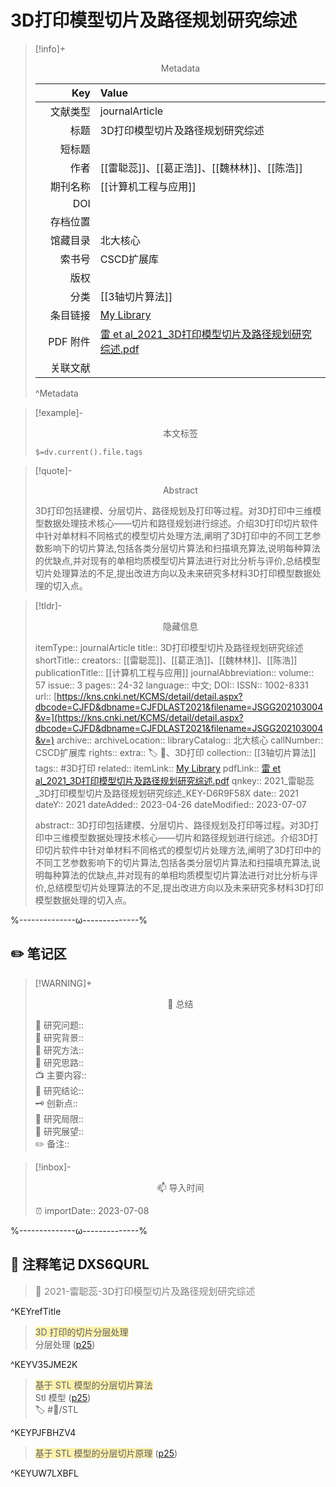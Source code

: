 # 3D打印模型切片及路径规划研究综述
> [!info]+ <center>Metadata</center>
> 
> |<div style="width: 5em">Key</div>|Value|
> |--:|:--|
> |文献类型|journalArticle|
> |标题|3D打印模型切片及路径规划研究综述|
> |短标题||
> |作者|[[雷聪蕊]]、[[葛正浩]]、[[魏林林]]、[[陈浩]]|
> |期刊名称|[[计算机工程与应用]]|
> |DOI||
> |存档位置||
> |馆藏目录|北大核心|
> |索书号|CSCD扩展库|
> |版权||
> |分类|[[3轴切片算法]]|
> |条目链接|[My Library](zotero://select/library/items/D6R9F58X)|
> |PDF 附件|[雷 et al_2021_3D打印模型切片及路径规划研究综述.pdf](zotero://open-pdf/library/items/DXS6QURL)|
> |关联文献||
> ^Metadata

> [!example]- <center>本文标签</center>
> 
> `$=dv.current().file.tags`

> [!quote]- <center>Abstract</center>
> 
> 3D打印包括建模、分层切片、路径规划及打印等过程。对3D打印中三维模型数据处理技术核心——切片和路径规划进行综述。介绍3D打印切片软件中针对单材料不同格式的模型切片处理方法,阐明了3D打印中的不同工艺参数影响下的切片算法,包括各类分层切片算法和扫描填充算法,说明每种算法的优缺点,并对现有的单相均质模型切片算法进行对比分析与评价,总结模型切片处理算法的不足,提出改进方向以及未来研究多材料3D打印模型数据处理的切入点。

> [!tldr]- <center>隐藏信息</center>
> 
> itemType:: journalArticle
> title:: 3D打印模型切片及路径规划研究综述
> shortTitle:: 
> creators:: [[雷聪蕊]]、[[葛正浩]]、[[魏林林]]、[[陈浩]]
> publicationTitle:: [[计算机工程与应用]]
> journalAbbreviation:: 
> volume:: 57
> issue:: 3
> pages:: 24-32
> language:: 中文;
> DOI:: 
> ISSN:: 1002-8331
> url:: [https://kns.cnki.net/KCMS/detail/detail.aspx?dbcode=CJFD&dbname=CJFDLAST2021&filename=JSGG202103004&v=](https://kns.cnki.net/KCMS/detail/detail.aspx?dbcode=CJFD&dbname=CJFDLAST2021&filename=JSGG202103004&v=)
> archive:: 
> archiveLocation:: 
> libraryCatalog:: 北大核心
> callNumber:: CSCD扩展库
> rights:: 
> extra:: 🏷️ 📒、3D打印
> collection:: [[3轴切片算法]]
> tags:: #3D打印
> related:: 
> itemLink:: [My Library](zotero://select/library/items/D6R9F58X)
> pdfLink:: [雷 et al_2021_3D打印模型切片及路径规划研究综述.pdf](zotero://open-pdf/library/items/DXS6QURL)
> qnkey:: 2021_雷聪蕊_3D打印模型切片及路径规划研究综述_KEY-D6R9F58X
> date:: 2021
> dateY:: 2021
> dateAdded:: 2023-04-26
> dateModified:: 2023-07-07
> 
> abstract:: 3D打印包括建模、分层切片、路径规划及打印等过程。对3D打印中三维模型数据处理技术核心——切片和路径规划进行综述。介绍3D打印切片软件中针对单材料不同格式的模型切片处理方法,阐明了3D打印中的不同工艺参数影响下的切片算法,包括各类分层切片算法和扫描填充算法,说明每种算法的优缺点,并对现有的单相均质模型切片算法进行对比分析与评价,总结模型切片处理算法的不足,提出改进方向以及未来研究多材料3D打印模型数据处理的切入点。


%--------------ω--------------%

## ✏️ 笔记区

> [!WARNING]+ <center>🐣 总结</center>  
>
>🎯 研究问题::  
>🔎 研究背景::  
>🚀 研究方法::  
>🐔 研究思路::  
>📺 主要内容::  
>🎉 研究结论::  
>🗝️ 创新点::  
>💩 研究局限::  
>🐾 研究展望::  
>✏️ 备注::  

> [!inbox]- <center>📫 导入时间</center>
>
> ⏰ importDate:: 2023-07-08


%--------------ω--------------%

## 📝 注释笔记 DXS6QURL

> <span style="font-size: 15px;color: gray">📍 2021-雷聪蕊-3D打印模型切片及路径规划研究综述</span>

^KEYrefTitle

> <span class="highlight" style="background-color: #ffd40050">3D 打印的切片分层处理</span>  
> 分层处理 ([p25](zotero://open-pdf/library/items/DXS6QURL?page=25&annotation=V35JME2K))

^KEYV35JME2K

> <span class="highlight" style="background-color: #ffd40050">基于 STL 模型的分层切片算法</span>  
> Stl 模型 ([p25](zotero://open-pdf/library/items/DXS6QURL?page=25&annotation=PJFBHZV4))  
> 🏷️ #📝/STL

^KEYPJFBHZV4

> <span class="highlight" style="background-color: #ffd40050">基于 STL 模型的分层切片原理</span> ([p25](zotero://open-pdf/library/items/DXS6QURL?page=25&annotation=UW7LXBFL))

^KEYUW7LXBFL

